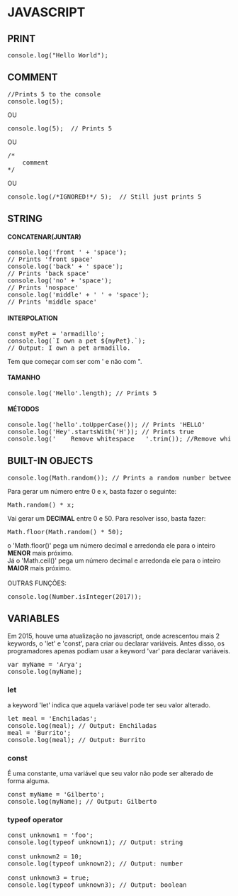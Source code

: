 # JAVASCRIPT
## PRINT
<pre>
console.log("Hello World");
</pre>

## COMMENT
<pre>
//Prints 5 to the console
console.log(5);
</pre>
OU
<pre>
console.log(5);  // Prints 5 
</pre>
OU
<pre>
/*
    comment
*/
</pre>
OU
<pre>
console.log(/*IGNORED!*/ 5);  // Still just prints 5 
</pre>

## STRING
#### CONCATENAR(JUNTAR)
<pre>
console.log('front ' + 'space'); 
// Prints 'front space'
console.log('back' + ' space'); 
// Prints 'back space'
console.log('no' + 'space'); 
// Prints 'nospace'
console.log('middle' + ' ' + 'space'); 
// Prints 'middle space'
</pre>

#### INTERPOLATION
<pre>
const myPet = 'armadillo';
console.log(`I own a pet ${myPet}.`);
// Output: I own a pet armadillo.
</pre>
Tem que começar com ser com ' e não com ".

#### TAMANHO
<pre>
console.log('Hello'.length); // Prints 5
</pre>

#### MÉTODOS
<pre>
console.log('hello'.toUpperCase()); // Prints 'HELLO'
console.log('Hey'.startsWith('H')); // Prints true
console.log('    Remove whitespace   '.trim()); //Remove white spaces that are useless
</pre>

## BUILT-IN OBJECTS
<pre>
console.log(Math.random()); // Prints a random number between 0 and 1
</pre>

Para gerar um número entre 0 e x, basta fazer o seguinte:
<pre>
Math.random() * x;
</pre>
Vai gerar um <strong>DECIMAL</strong> entre 0 e 50. Para resolver isso, basta fazer:
<pre>
Math.floor(Math.random() * 50);
</pre>
o 'Math.floor()' pega um número decimal e arredonda ele para o inteiro <strong>MENOR</strong> mais próximo.\
Já o 'Math.ceil()' pega um número decimal e arredonda ele para o inteiro <strong>MAIOR</strong> mais próximo.\
\
OUTRAS FUNÇÕES:
<pre>
console.log(Number.isInteger(2017));
</pre>

## VARIABLES
Em 2015, houve uma atualização no javascript, onde acrescentou mais 2 keywords, o 'let' e 'const', para criar ou declarar variáveis. Antes disso,
os programadores apenas podiam usar a keyword 'var' para declarar variáveis.
<pre>
var myName = 'Arya';
console.log(myName);
</pre>

### let
a keyword 'let' indica que aquela variável pode ter seu valor alterado.
<pre>
let meal = 'Enchiladas';
console.log(meal); // Output: Enchiladas
meal = 'Burrito';
console.log(meal); // Output: Burrito
</pre>

### const
É uma constante, uma variável que seu valor não pode ser alterado de forma alguma.
<pre>
const myName = 'Gilberto';
console.log(myName); // Output: Gilberto
</pre>

### typeof operator
<pre>
const unknown1 = 'foo';
console.log(typeof unknown1); // Output: string

const unknown2 = 10;
console.log(typeof unknown2); // Output: number

const unknown3 = true; 
console.log(typeof unknown3); // Output: boolean
</pre>